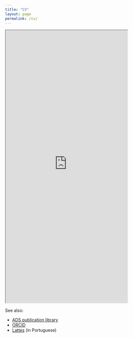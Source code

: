 ```yaml
---
title: "CV"
layout: page
permalink: /cv/
---
```

<iframe src="https://docs.google.com/file/d/189rz6r4C7gRKUvagPIC17vQpXfSUgU8s/preview" width="80%" height="900"></iframe>


See also:
- [ADS publication library](https://ui.adsabs.harvard.edu/public-libraries/qUR2U9_SQLScOJCUtxKUZA)
- [ORCID](https://orcid.org/0000-0003-0743-9422)
- [Lattes](http://lattes.cnpq.br/2191790769808072) (in Portuguese)

